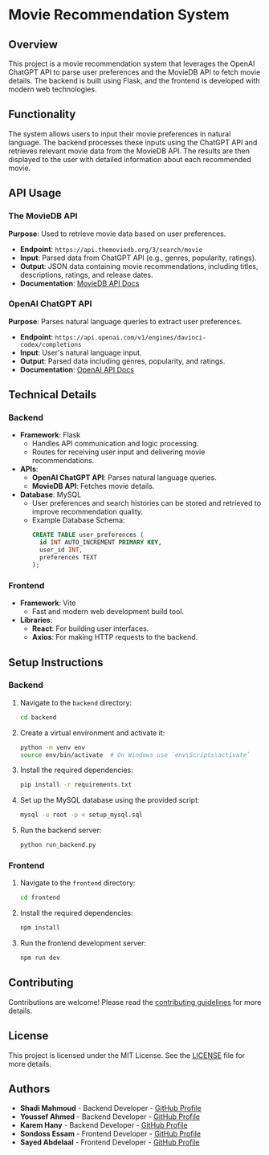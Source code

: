 # Movie Recommendation System

## Overview
This project is a movie recommendation system that leverages the OpenAI ChatGPT API to parse user preferences and the MovieDB API to fetch movie details. The backend is built using Flask, and the frontend is developed with modern web technologies.

## Functionality
The system allows users to input their movie preferences in natural language. The backend processes these inputs using the ChatGPT API and retrieves relevant movie data from the MovieDB API. The results are then displayed to the user with detailed information about each recommended movie.

## API Usage

### The MovieDB API
**Purpose**: Used to retrieve movie data based on user preferences.
- **Endpoint**: `https://api.themoviedb.org/3/search/movie`
- **Input**: Parsed data from ChatGPT API (e.g., genres, popularity, ratings).
- **Output**: JSON data containing movie recommendations, including titles, descriptions, ratings, and release dates.
- **Documentation**: [MovieDB API Docs](https://developers.themoviedb.org/3)

### OpenAI ChatGPT API
**Purpose**: Parses natural language queries to extract user preferences.
- **Endpoint**: `https://api.openai.com/v1/engines/davinci-codex/completions`
- **Input**: User's natural language input.
- **Output**: Parsed data including genres, popularity, and ratings.
- **Documentation**: [OpenAI API Docs](https://beta.openai.com/docs/)

## Technical Details

### Backend
- **Framework**: Flask
  - Handles API communication and logic processing.
  - Routes for receiving user input and delivering movie recommendations.
- **APIs**:
  - **OpenAI ChatGPT API**: Parses natural language queries.
  - **MovieDB API**: Fetches movie details.
- **Database**: MySQL
  - User preferences and search histories can be stored and retrieved to improve recommendation quality.
  - Example Database Schema:
    ```sql
    CREATE TABLE user_preferences (
      id INT AUTO_INCREMENT PRIMARY KEY,
      user_id INT,
      preferences TEXT
    );
    ```

### Frontend
- **Framework**: Vite
  - Fast and modern web development build tool.
- **Libraries**:
  - **React**: For building user interfaces.
  - **Axios**: For making HTTP requests to the backend.

## Setup Instructions

### Backend
1. Navigate to the `backend` directory:
    ```sh
    cd backend
    ```
2. Create a virtual environment and activate it:
    ```sh
    python -m venv env
    source env/bin/activate  # On Windows use `env\Scripts\activate`
    ```
3. Install the required dependencies:
    ```sh
    pip install -r requirements.txt
    ```
4. Set up the MySQL database using the provided script:
    ```sh
    mysql -u root -p < setup_mysql.sql
    ```
5. Run the backend server:
    ```sh
    python run_backend.py
    ```

### Frontend
1. Navigate to the `frontend` directory:
    ```sh
    cd frontend
    ```
2. Install the required dependencies:
    ```sh
    npm install
    ```
3. Run the frontend development server:
    ```sh
    npm run dev
    ```

## Contributing
Contributions are welcome! Please read the [contributing guidelines](CONTRIBUTING.md) for more details.

## License
This project is licensed under the MIT License. See the [LICENSE](LICENSE) file for more details.

## Authors
- **Shadi Mahmoud** - Backend Developer - [GitHub Profile](https://github.com/Oxshady)
- **Youssef Ahmed** - Backend Developer - [GitHub Profile](https://github.com/youssef3092004)
- **Karem Hany** - Backend Developer - [GitHub Profile](https://github.com/K-a-r-e-e-m)
- **Sondoss Essam** - Frontend Developer - [GitHub Profile](https://github.com/sondosEssam)
- **Sayed Abdelaal** - Frontend Developer - [GitHub Profile](https://github.com/sayedabdelal)
